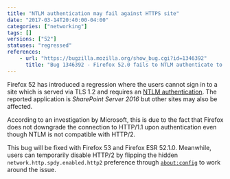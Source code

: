 ```yaml
---
title: "NTLM authentication may fail against HTTPS site"
date: "2017-03-14T20:40:00-04:00"
categories: ["networking"]
tags: []
versions: ["52"]
statuses: "regressed"
references:
    - url: "https://bugzilla.mozilla.org/show_bug.cgi?id=1346392"
      title: "Bug 1346392 - Firefox 52.0 fails to NTLM authenticate to SharePoint Server 2016 sites over TLS 1.2"
---
```

Firefox 52 has introduced a regression where the users cannot sign in to a site which is served via TLS 1.2 and requires an [NTLM authentication](https://en.wikipedia.org/wiki/NT_LAN_Manager). The reported application is *SharePoint Server 2016* but other sites may also be affected.

According to an investigation by Microsoft, this is due to the fact that Firefox does not downgrade the connection to HTTP/1.1 upon authentication even though NTLM is not compatible with HTTP/2.

This bug will be fixed with Firefox 53 and Firefox ESR 52.1.0. Meanwhile, users can temporarily disable HTTP/2 by flipping the hidden `network.http.spdy.enabled.http2` preference through [`about:config`](https://support.mozilla.org/t5/Manage-preferences-and-add-ons/Configuration-Editor-for-Firefox/ta-p/35030) to work around the issue.
